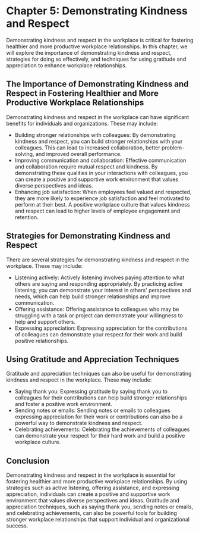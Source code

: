 Chapter 5: Demonstrating Kindness and Respect
=============================================

Demonstrating kindness and respect in the workplace is critical for fostering healthier and more productive workplace relationships. In this chapter, we will explore the importance of demonstrating kindness and respect, strategies for doing so effectively, and techniques for using gratitude and appreciation to enhance workplace relationships.

The Importance of Demonstrating Kindness and Respect in Fostering Healthier and More Productive Workplace Relationships
-----------------------------------------------------------------------------------------------------------------------

Demonstrating kindness and respect in the workplace can have significant benefits for individuals and organizations. These may include:

* Building stronger relationships with colleagues: By demonstrating kindness and respect, you can build stronger relationships with your colleagues. This can lead to increased collaboration, better problem-solving, and improved overall performance.
* Improving communication and collaboration: Effective communication and collaboration require mutual respect and kindness. By demonstrating these qualities in your interactions with colleagues, you can create a positive and supportive work environment that values diverse perspectives and ideas.
* Enhancing job satisfaction: When employees feel valued and respected, they are more likely to experience job satisfaction and feel motivated to perform at their best. A positive workplace culture that values kindness and respect can lead to higher levels of employee engagement and retention.

Strategies for Demonstrating Kindness and Respect
-------------------------------------------------

There are several strategies for demonstrating kindness and respect in the workplace. These may include:

* Listening actively: Actively listening involves paying attention to what others are saying and responding appropriately. By practicing active listening, you can demonstrate your interest in others' perspectives and needs, which can help build stronger relationships and improve communication.
* Offering assistance: Offering assistance to colleagues who may be struggling with a task or project can demonstrate your willingness to help and support others.
* Expressing appreciation: Expressing appreciation for the contributions of colleagues can demonstrate your respect for their work and build positive relationships.

Using Gratitude and Appreciation Techniques
-------------------------------------------

Gratitude and appreciation techniques can also be useful for demonstrating kindness and respect in the workplace. These may include:

* Saying thank you: Expressing gratitude by saying thank you to colleagues for their contributions can help build stronger relationships and foster a positive work environment.
* Sending notes or emails: Sending notes or emails to colleagues expressing appreciation for their work or contributions can also be a powerful way to demonstrate kindness and respect.
* Celebrating achievements: Celebrating the achievements of colleagues can demonstrate your respect for their hard work and build a positive workplace culture.

Conclusion
----------

Demonstrating kindness and respect in the workplace is essential for fostering healthier and more productive workplace relationships. By using strategies such as active listening, offering assistance, and expressing appreciation, individuals can create a positive and supportive work environment that values diverse perspectives and ideas. Gratitude and appreciation techniques, such as saying thank you, sending notes or emails, and celebrating achievements, can also be powerful tools for building stronger workplace relationships that support individual and organizational success.
